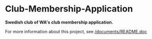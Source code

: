 Club-Membership-Application
===========================

**Swedish club of WA's club membership application.**

For more information about this project, see [/documents/README.doc](/master/documents/README.doc)